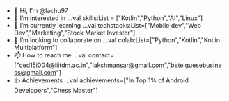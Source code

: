 - 👋 Hi, I’m @lachu97
- 👀 I’m interested in ...val skills:List<skills> = ["Kotlin","Python","AI","Linux"]
- 🌱 I’m currently learning ...val techstacks:List<TechStacks>=["Mobile dev","Web Dev","Marketing","Stock Market Investor"]
- 💞️ I’m looking to collaborate on ...val colab:List<languages>=["Python","Kotlin","Kotlin Multiplatform"]
- 📫 How to reach me ...val contact=["ced15i004@iiitdm.ac.in","lakshmansar@gmail.com","betelguesebusiness@gmail.com"]
- 👍 Achievements ...val achievements=["In Top 1% of Android Developers","Chess Master"]

<!---
lachu97/lachu97 is a ✨ special ✨ repository because its `README.md` (this file) appears on your GitHub profile.
You can click the Preview link to take a look at your changes.
--->
